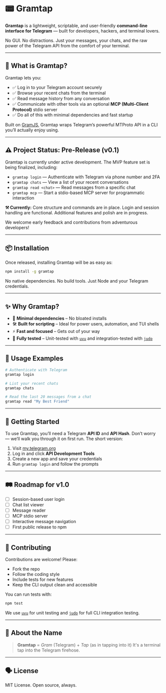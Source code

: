 # 📟 Gramtap

**Gramtap** is a lightweight, scriptable, and user-friendly **command-line interface for Telegram** — built for developers, hackers, and terminal lovers.

No GUI. No distractions. Just your messages, your chats, and the raw power of the Telegram API from the comfort of your terminal.

---

## 🚀 What is Gramtap?

Gramtap lets you:

- ✅ Log in to your Telegram account securely
- ✅ Browse your recent chats from the terminal
- ✅ Read message history from any conversation
- ✅ Communicate with other tools via an optional **MCP (Multi-Client Protocol)** stdio server
- ✅ Do all of this with minimal dependencies and fast startup

Built on [GramJS](https://gram.js.org), Gramtap wraps Telegram’s powerful MTProto API in a CLI you’ll actually enjoy using.

---

## ⚠️ Project Status: Pre-Release (v0.1)

Gramtap is currently under active development. The MVP feature set is being finalized, including:

- `gramtap login` — Authenticate with Telegram via phone number and 2FA
- `gramtap chats` — View a list of your recent conversations
- `gramtap read <chat>` — Read messages from a specific chat
- `gramtap mcp` — Start a stdio-based MCP server for programmatic interaction

**⚒️ Currently:** Core structure and commands are in place. Login and session handling are functional. Additional features and polish are in progress.

We welcome early feedback and contributions from adventurous developers!

---

## 📦 Installation

Once released, installing Gramtap will be as easy as:

```bash
npm install -g gramtap
````

No native dependencies. No build tools. Just Node and your Telegram credentials.

---

## ✨ Why Gramtap?

* 🧠 **Minimal dependencies** – No bloated installs
* 🛠️ **Built for scripting** – Ideal for power users, automation, and TUI shells
* ⚡ **Fast and focused** – Gets out of your way
* 🧪 **Fully tested** – Unit-tested with [`uvu`](https://github.com/lukeed/uvu) and integration-tested with [`judo`](https://github.com/intuit/judo)

---

## 🧰 Usage Examples

```bash
# Authenticate with Telegram
gramtap login

# List your recent chats
gramtap chats

# Read the last 20 messages from a chat
gramtap read "My Best Friend"
```

---

## 🔐 Getting Started

To use Gramtap, you’ll need a Telegram **API ID** and **API Hash**. Don’t worry — we’ll walk you through it on first run. The short version:

1. Visit [my.telegram.org](https://my.telegram.org)
2. Log in and click **API Development Tools**
3. Create a new app and save your credentials
4. Run `gramtap login` and follow the prompts

---

## 🛤️ Roadmap for v1.0

* [ ] Session-based user login
* [ ] Chat list viewer
* [ ] Message reader
* [ ] MCP stdio server
* [ ] Interactive message navigation
* [ ] First public release to npm

---

## 🧠 Contributing

Contributions are welcome! Please:

* Fork the repo
* Follow the coding style
* Include tests for new features
* Keep the CLI output clean and accessible

You can run tests with:

```bash
npm test
```

We use [`uvu`](https://github.com/lukeed/uvu) for unit testing and [`judo`](https://github.com/intuit/judo) for full CLI integration testing.

---

## 🧙 About the Name

> **Gramtap** = *Gram* (Telegram) + *Tap* (as in tapping into it)
> It's a terminal tap into the Telegram firehose.

---

## 🗣️ License

MIT License. Open source, always.
